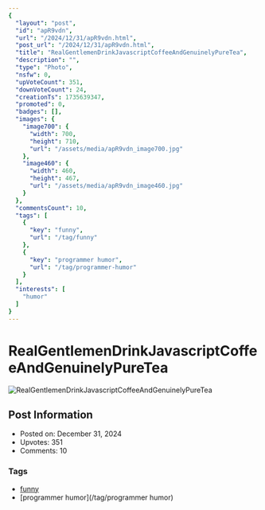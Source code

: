 ```yaml
---
{
  "layout": "post",
  "id": "apR9vdn",
  "url": "/2024/12/31/apR9vdn.html",
  "post_url": "/2024/12/31/apR9vdn.html",
  "title": "RealGentlemenDrinkJavascriptCoffeeAndGenuinelyPureTea",
  "description": "",
  "type": "Photo",
  "nsfw": 0,
  "upVoteCount": 351,
  "downVoteCount": 24,
  "creationTs": 1735639347,
  "promoted": 0,
  "badges": [],
  "images": {
    "image700": {
      "width": 700,
      "height": 710,
      "url": "/assets/media/apR9vdn_image700.jpg"
    },
    "image460": {
      "width": 460,
      "height": 467,
      "url": "/assets/media/apR9vdn_image460.jpg"
    }
  },
  "commentsCount": 10,
  "tags": [
    {
      "key": "funny",
      "url": "/tag/funny"
    },
    {
      "key": "programmer humor",
      "url": "/tag/programmer-humor"
    }
  ],
  "interests": [
    "humor"
  ]
}
---
```


# RealGentlemenDrinkJavascriptCoffeeAndGenuinelyPureTea

![RealGentlemenDrinkJavascriptCoffeeAndGenuinelyPureTea](/assets/media/apR9vdn_image700.jpg)

## Post Information

- Posted on: December 31, 2024
- Upvotes: 351
- Comments: 10

### Tags

- [funny](/tag/funny)
- [programmer humor](/tag/programmer humor)
